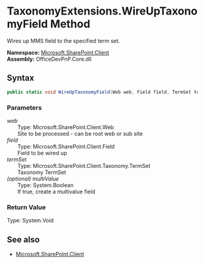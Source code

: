 # TaxonomyExtensions.WireUpTaxonomyField Method  
Wires up MMS field to the specified term set.  

**Namespace:** [Microsoft.SharePoint.Client](Microsoft.SharePoint.Client.md)  
**Assembly:** OfficeDevPnP.Core.dll  
## Syntax
```C#
public static void WireUpTaxonomyField(Web web, Field field, TermSet termSet, Boolean multiValue)
```
### Parameters
*web*  
&emsp;&emsp;Type: Microsoft.SharePoint.Client.Web  
&emsp;&emsp;Site to be processed - can be root web or sub site  
*field*  
&emsp;&emsp;Type: Microsoft.SharePoint.Client.Field  
&emsp;&emsp;Field to be wired up  
*termSet*  
&emsp;&emsp;Type: Microsoft.SharePoint.Client.Taxonomy.TermSet  
&emsp;&emsp;Taxonomy TermSet  
*(optional) multiValue*  
&emsp;&emsp;Type: System.Boolean  
&emsp;&emsp;If true, create a multivalue field  
### Return Value
Type: System.Void  

## See also
- [Microsoft.SharePoint.Client](Microsoft.SharePoint.Client.md)
